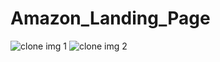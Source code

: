 ﻿# Amazon_Landing_Page

![clone img 1](https://github.com/artichaudhari/Amazon_Landing_Page/assets/140196036/0aa32f6b-ccea-468b-91b8-aa2ffd78db95)
![clone img 2](https://github.com/artichaudhari/Amazon_Landing_Page/assets/140196036/d919eaef-938e-4890-bc5c-0644c1ab458b)
